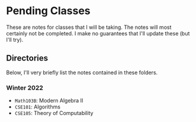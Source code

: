 # Pending Classes
These are notes for classes that I will be taking. The notes will most certainly not be completed. I make no guarantees that I'll update these (but I'll try). 

## Directories
Below, I'll very briefly list the notes contained in these folders.

### Winter 2022
- `Math103B`: Modern Algebra II
- `CSE101`: Algorithms
- `CSE105`: Theory of Computability
